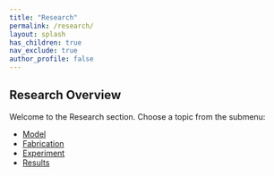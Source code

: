 ```yaml
---
title: "Research"
permalink: /research/
layout: splash
has_children: true
nav_exclude: true
author_profile: false
---
```


## Research Overview

Welcome to the Research section. Choose a topic from the submenu:
- [Model](/oscillight-msca/research/model/)
- [Fabrication](/oscillight-msca/research/fabrication/)
- [Experiment](/oscillight-msca/research/experiment/)
- [Results](/oscillight-msca/research/results/)
